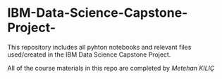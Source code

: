 # IBM-Data-Science-Capstone-Project-

This repository includes all pyhton notebooks and relevant files used/created in the IBM Data Science Capstone Project.


All of the course materials in this repo are completed by 
<i> Metehan KILIÇ

